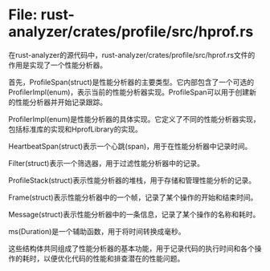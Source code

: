 # File: rust-analyzer/crates/profile/src/hprof.rs

在rust-analyzer的源代码中，rust-analyzer/crates/profile/src/hprof.rs文件的作用是实现了一个性能分析器。

首先，ProfileSpan(struct)是性能分析器的主要类型。它内部包含了一个可选的ProfilerImpl(enum)，表示当前的性能分析器实现。ProfileSpan可以用于创建新的性能分析器并开始记录跟踪。

ProfilerImpl(enum)是性能分析器的具体实现。它定义了不同的性能分析器实现，包括标准库的实现和HprofLibrary的实现。

HeartbeatSpan(struct)表示一个心跳(span)，用于在性能分析器中记录时间。

Filter(struct)表示一个筛选器，用于过滤性能分析器中的记录。

ProfileStack(struct)表示性能分析器的堆栈，用于存储和管理性能分析的记录。

Frame(struct)表示性能分析器中的一个帧，记录了某个操作的开始和结束时间。

Message(struct)表示性能分析器中的一条信息，记录了某个操作的名称和耗时。

ms(Duration)是一个辅助函数，用于将时间转换成毫秒。

这些结构体共同组成了性能分析器的基本功能，用于记录代码的执行时间和各个操作的耗时，以便优化代码的性能和排查潜在的性能问题。

